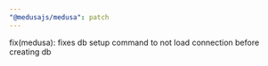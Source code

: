 ```yaml
---
"@medusajs/medusa": patch
---
```


fix(medusa): fixes db setup command to not load connection before creating db
